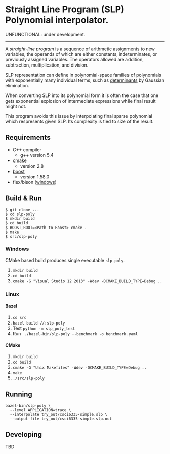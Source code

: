 # Straight Line Program (SLP) Polynomial interpolator.

UNFUNCTIONAL: under development.

----

A _straight-line program_ is a sequence of arithmetic assignments to new
variables, the operands of which are either constants, indeterminates, or
previously assigned variables. The operators allowed are addition, subtraction,
multiplication, and division. 

SLP representation can define in polynomial-space families of polynomials with
exponentially many individual terms, such as
[determinants](https://en.wikipedia.org/wiki/Determinant) by
Gaussian elimination.

When converting SLP into its polynomial form it is often the case that one gets
exponential explosion of intermediate expressions while final result might not.

This program avoids this issue by interpolating final sparse polynomial which
respresents given SLP. Its complexity is tied to size of the result.

## Requirements

* C++ compiler
  * g++ version 5.4
* [cmake](https://cmake.org/download/)
  * version 2.8
* [boost](http://www.boost.org/)
  * version 1.58.0
* flex/bison ([windows](https://sourceforge.net/projects/winflexbison/))

## Build & Run

    $ git clone ...
    $ cd slp-poly
    $ mkdir build
    $ cd build
    $ BOOST_ROOT=<Path to Boost> cmake .
    $ make
    $ src/slp-poly

### Windows

CMake based build produces single executable `slp-poly`.

1. `mkdir build`
1. `cd build`
1. `cmake -G "Visual Studio 12 2013" -Wdev -DCMAKE_BUILD_TYPE=Debug ..`

### Linux

#### Bazel

1. `cd src`
1.  `bazel build //:slp-poly`
1. Test `python -m slp_poly_test`
1. Run ` ./bazel-bin/slp-poly --benchmark -o benchmark.yaml`

#### CMake

1. `mkdir build`
1. `cd build`
1. `cmake -G "Unix Makefiles" -Wdev -DCMAKE_BUILD_TYPE=Debug ..`
1. `make`
1. `./src/slp-poly`


## Running

```
bazel-bin/slp-poly \
  --level APPLICATION=trace \
  --interpolate try_out/csci6335-simple.slp \
  --output-file try_out/csci6335-simple.slp.out
```

## Developing

TBD
